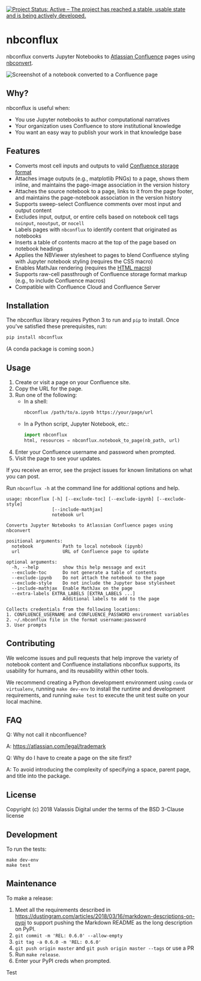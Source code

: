 [![Project Status: Active – The project has reached a stable, usable state and is being actively developed.](https://www.repostatus.org/badges/latest/active.svg)](https://www.repostatus.org/#active)


# nbconflux

nbconflux converts Jupyter Notebooks to [Atlassian Confluence](https://www.atlassian.com/software/confluence)
pages using
[nbconvert](https://github.com/jupyter/nbconvert).

![Screenshot of a notebook converted to a Confluence page](etc/screenshot.png)

## Why?

nbconflux is useful when:

* You use Jupyter notebooks to author computational narratives
* Your organization uses Confluence to store institutional knowledge
* You want an easy way to publish your work in that knowledge base

## Features

* Converts most cell inputs and outputs to valid [Confluence storage format](https://confluence.atlassian.com/doc/confluence-storage-format-790796544.html)
* Attaches image outputs (e.g., matplotlib PNGs) to a page, shows them inline,
  and maintains the page-image association in the version history
* Attaches the source notebook to a page, links to it from the page footer, and
  maintains the page-notebook association in the version history
* Supports sweep-select Confluence comments over most input and output content
* Excludes input, output, or entire cells based on notebook cell tags `noinput`,
  `nooutput`, or `nocell`
* Labels pages with `nbconflux` to identify content that originated as notebooks
* Inserts a table of contents macro at the top of the page based on notebook
  headings
* Applies the NBViewer stylesheet to pages to blend Confluence styling with
  Jupyter notebook styling (requires the CSS macro)
* Enables MathJax rendering (requires the [HTML macro](https://confluence.atlassian.com/doc/html-macro-38273085.html))
* Supports raw-cell passthrough of Confluence storage format markup (e.g., to
  include Confluence macros)
* Compatible with Confluence Cloud and Confluence Server

## Installation

The nbconflux library requires Python 3 to run and `pip` to install.
Once you've satisfied these prerequisites, run:

```bash
pip install nbconflux
```

(A conda package is coming soon.)


## Usage

1. Create or visit a page on your Confluence site.
2. Copy the URL for the page.
3. Run one of the following:
    * In a shell:
        ```bash
        nbconflux /path/to/a.ipynb https://your/page/url
        ```
    * In a Python script, Jupyter Notebook, etc.:
        ```python
        import nbconflux
        html, resources = nbconflux.notebook_to_page(nb_path, url)
        ```
4. Enter your Confluence username and password when prompted.
5. Visit the page to see your updates.

If you receive an error, see the project issues for known limitations on what
you can post.

Run `nbconflux -h` at the command line for additional options and help.

```
usage: nbconflux [-h] [--exclude-toc] [--exclude-ipynb] [--exclude-style]
                 [--include-mathjax]
                 notebook url

Converts Jupyter Notebooks to Atlassian Confluence pages using nbconvert

positional arguments:
  notebook           Path to local notebook (ipynb)
  url                URL of Confluence page to update

optional arguments:
  -h, --help         show this help message and exit
  --exclude-toc      Do not generate a table of contents
  --exclude-ipynb    Do not attach the notebook to the page
  --exclude-style    Do not include the Jupyter base stylesheet
  --include-mathjax  Enable MathJax on the page
  --extra-labels EXTRA_LABELS [EXTRA_LABELS ...]
                     Additional labels to add to the page

Collects credentials from the following locations:
1. CONFLUENCE_USERNAME and CONFLUENCE_PASSWORD environment variables
2. ~/.nbconflux file in the format username:password
3. User prompts
```

## Contributing

We welcome issues and pull requests that help improve the variety of notebook
content and Confluence installations nbconflux supports, its usability for
humans, and its reusability within other tools.

We recommend creating a Python development environment using `conda` or
`virtualenv`, running `make dev-env` to install the runtime and development
requirements, and running `make test` to execute the unit test suite on your
local machine.

## FAQ

Q: Why not call it nbconfluence?

A: https://atlassian.com/legal/trademark

Q: Why do I have to create a page on the site first?

A: To avoid introducing the complexity of specifying a space, parent page, and
   title into the package.

## License

Copyright (c) 2018 Valassis Digital under the terms of the BSD 3-Clause license

## Development

To run the tests:

```
make dev-env
make test
```

## Maintenance

To make a release:

1. Meet all the requirements described in
   https://dustingram.com/articles/2018/03/16/markdown-descriptions-on-pypi
   to support pushing the Markdown README as the long description on PyPI.
2. `git commit -m 'REL: 0.6.0' --allow-empty`
3. `git tag -a 0.6.0 -m 'REL: 0.6.0'`
4. `git push origin master` and `git push origin master --tags` or use a PR
5. Run `make release`.
6. Enter your PyPI creds when prompted.

Test
